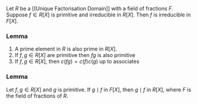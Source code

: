 Let $R$ be a [[Unique Factorisation Domain]] with a field of fractions $F$. Suppose $f\in R[X]$ is primitive and irreducible in $R[X]$. Then $f$ is irreducible in $F[X]$.
### Lemma
1. A prime element in $R$ is also prime in $R[X]$.
2. If $f,g\in R[X]$ are primitive then $fg$ is also primitive
3. If $f,g\in R[X]$, then $c(fg)=c(f)c(g)$ up to associates

### Lemma
Let $f,g\in R[X]$ and $g$ is primitive. If $g\mid f$ in $F[X]$, then $g\mid f$ in $R[X]$, where $F$ is the field of fractions of $R$. 

